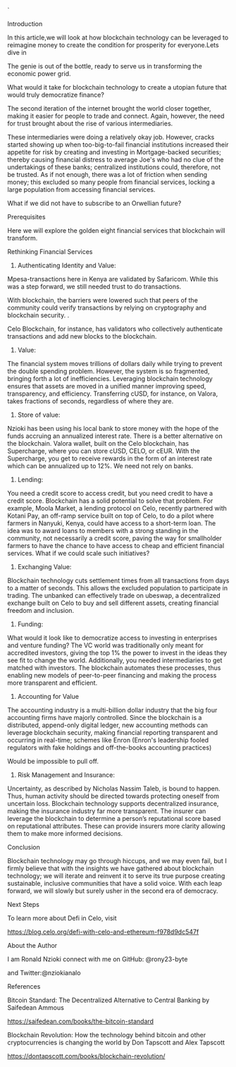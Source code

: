 ﻿`

Introduction​

In this article,we will look at how blockchain technology can be leveraged to reimagine money to create the condition for prosperity for everyone.Lets dive in

The genie is out of the bottle, ready to serve us in transforming the economic power grid.

What would it take for blockchain technology to create a utopian future that would truly democratize finance?

The second iteration of the internet brought the world closer together, making it easier for people to trade and connect. Again, however, the need for trust brought about the rise of various intermediaries.

These intermediaries were doing a relatively okay job. However, cracks started showing up when too-big-to-fail financial institutions increased their appetite for risk by creating and investing in Mortgage-backed securities; thereby causing financial distress to average Joe's who had no clue of the undertakings of these banks; centralized institutions could, therefore, not be trusted. As if not enough, there was a lot of friction when sending money; this excluded so many people from financial services, locking a large population from accessing financial services.

What if we did not have to subscribe to an Orwellian future?


Prerequisites

​Here we will explore the golden eight financial services that blockchain will transform.

Rethinking Financial Services

1. Authenticating Identity and Value:

Mpesa-transactions here in Kenya are validated by Safaricom. While this was a step forward, we still needed trust to do transactions.

With blockchain, the barriers were lowered such that peers of the community could verify transactions by relying on cryptography and blockchain security. .

Celo Blockchain, for instance, has validators who collectively authenticate transactions and add new blocks to the blockchain.

1. Value:

The financial system moves trillions of dollars daily while trying to prevent the double spending problem. However, the system is so fragmented, bringing forth a lot of inefficiencies. Leveraging blockchain technology ensures that assets are moved in a unified manner improving speed, transparency, and efficiency. Transferring cUSD, for instance, on Valora, takes fractions of seconds, regardless of where they are.

1. Store of value:

Nzioki has been using his local bank to store money with the hope of the funds accruing an annualized interest rate. There is a better alternative on the blockchain. Valora wallet, built on the Celo blockchain, has Supercharge, where you can store cUSD, CELO, or cEUR. With the Supercharge, you get to receive rewards in the form of an interest rate which can be annualized up to 12%. We need not rely on banks.

1. Lending:

You need a credit score to access credit, but you need credit to have a credit score. Blockchain has a solid potential to solve that problem. For example, Moola Market, a lending protocol on Celo, recently partnered with Kotani Pay, an off-ramp service built on top of Celo, to do a pilot where farmers in Nanyuki, Kenya, could have access to a short-term loan. The idea was to award loans to members with a strong standing in the community, not necessarily a credit score, paving the way for smallholder farmers to have the chance to have access to cheap and efficient financial services. What if we could scale such initiatives?

1. Exchanging Value:

Blockchain technology cuts settlement times from all transactions from days to a matter of seconds. This allows the excluded population to participate in trading. The unbanked can effectively trade on ubeswap, a decentralized exchange built on Celo to buy and sell different assets, creating financial freedom and inclusion.

1. Funding:

What would it look like to democratize access to investing in enterprises and venture funding? The VC world was traditionally only meant for accredited investors, giving the top 1% the power to invest in the ideas they see fit to change the world. Additionally, you needed intermediaries to get matched with investors. The blockchain automates these processes, thus enabling new models of peer-to-peer financing and making the process more transparent and efficient.

1. Accounting for Value

The accounting industry is a multi-billion dollar industry that the big four accounting firms have majorly controlled. Since the blockchain is a distributed, append-only digital ledger, new accounting methods can leverage blockchain security, making financial reporting transparent and occurring in real-time; schemes like Enron (Enron's leadership fooled regulators with fake holdings and off-the-books accounting practices)

Would be impossible to pull off.

1. Risk Management and Insurance:

Uncertainty, as described by Nicholas Nassim Taleb, is bound to happen. Thus, human activity should be directed towards protecting oneself from uncertain loss. Blockchain technology supports decentralized insurance, making the insurance industry far more transparent. The insurer can leverage the blockchain to determine  a person’s reputational score based on reputational attributes. These can provide insurers more clarity allowing them to make more informed decisions.

Conclusion​

Blockchain technology may go through hiccups, and we may even fail, but I firmly believe that with the insights we have gathered about blockchain technology; we will iterate and reinvent it to serve its true purpose creating sustainable, inclusive communities that have a solid voice. With each leap forward, we will slowly but surely usher in the second era of democracy.

Next Steps​

To learn more about Defi in Celo, visit

https://blog.celo.org/defi-with-celo-and-ethereum-f978d9dc547f

About the Author​

I am Ronald Nzioki  connect with me on GitHub: @rony23-byte

and Twitter:@nziokianalo

References​

Bitcoin Standard: The Decentralized Alternative to Central Banking by Saifedean Ammous

https://saifedean.com/books/the-bitcoin-standard

Blockchain Revolution: How the technology behind bitcoin and other cryptocurrencies is changing the world by Don Tapscott and Alex Tapscott

https://dontapscott.com/books/blockchain-revolution/

